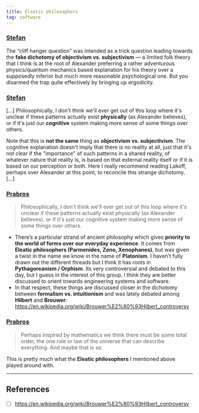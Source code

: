 ```yaml
---
title: Eleatic philosophers
tag: software
---
```


### [Stefan](https://t.me/nature_of_order_chat/468)
The “cliff hanger question” was intended as a trick question leading towards the **fake dichotomy of objectivism vs. subjectivism** — a limited folk theory that I think is at the root of Alexander preferring a rather adventurous physics/quantum mechanics based explanation for his theory over a supposedly inferior but much more reasonable psychological one. But you disarmed the trap quite effectively by bringing up ergodicity.

### [Stefan](https://t.me/nature_of_order_chat/472)
[…] Philosophically, I don't think we'll ever get out of this loop where it's unclear if these patterns actually exist **physically** (as Alexander believes), or if it's just our **cognitive** system making more sense of some things over others.

Note that this is **not the same** thing as **objectivism vs. subjectivism**. The cognitive explanation doesn't imply that there is no reality at all, just that it's not clear if the "importance" of such patterns in a shared reality, of whatever nature that reality is, is based on that external reality itself or if it is based on our perception or both. Here I really recommend reading Lakoff, perhaps over Alexander at this point, to reconcile this strange dichotomy. […]

### [Prabros](https://t.me/nature_of_order_chat/482)
> Philosophically, I don't think we'll ever get out of this loop where it's unclear if these patterns actually exist physically (as Alexander believes), or if it's just our cognitive system making more sense of some things over others.

* There’s a particular strand of ancient philosophy which gives **priority to the world of forms over our everyday experience**. It comes from **Eleatic philosophers (Parmenides, Zeno, Xenophanes)**, but was given a twist in the name we know in the name of **Platonism**. I haven’t fully drawn out the different threads but I think it has roots in **Pythagoreanism / Orphism**. Its very controversial and debated to this day, but I guess in the interest of this group, I think they are better discussed to orient towards engineering systems and software. 
* In that respect, these things are discussed closer in the dichotomy between **formalism vs. intuitionism** and was lately debated among **Hilbert** and **Brouwer**: <https://en.wikipedia.org/wiki/Brouwer%E2%80%93Hilbert_controversy>

### [Prabros](https://t.me/nature_of_order_chat/489)
> Perhaps inspired by mathematics we think there must be some total order, the one rule or law of the universe that can describe everything. And maybe that is so.

This is pretty much what the **Eleatic philosophers** I mentioned above played around with.

---

## References
- [ ] <https://en.wikipedia.org/wiki/Brouwer%E2%80%93Hilbert_controversy>